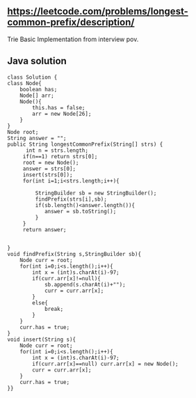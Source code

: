## https://leetcode.com/problems/longest-common-prefix/description/

Trie Basic Implementation from interview pov.
## Java solution


    class Solution {
    class Node{
        boolean has;
        Node[] arr;
        Node(){
            this.has = false;
            arr = new Node[26];
        }
    }
    Node root;
    String answer = "";
    public String longestCommonPrefix(String[] strs) {
          int n = strs.length;
         if(n==1) return strs[0];
         root = new Node();
         answer = strs[0];
         insert(strs[0]);
         for(int i=1;i<strs.length;i++){

             StringBuilder sb = new StringBuilder();
             findPrefix(strs[i],sb);
             if(sb.length()<answer.length()){
                answer = sb.toString();
             }
         }
         return answer;
         
        
    }
    void findPrefix(String s,StringBuilder sb){
        Node curr = root;
        for(int i=0;i<s.length();i++){
            int x = (int)s.charAt(i)-97;
            if(curr.arr[x]!=null){
                sb.append(s.charAt(i)+"");
                curr = curr.arr[x];
            }
            else{
                break;
            }
        }
        curr.has = true;
    }
    void insert(String s){
        Node curr = root;
        for(int i=0;i<s.length();i++){
            int x = (int)s.charAt(i)-97;
            if(curr.arr[x]==null) curr.arr[x] = new Node();
            curr = curr.arr[x];
        }
        curr.has = true;
    }}
